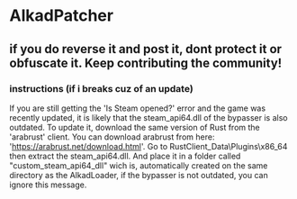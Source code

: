 # AlkadPatcher
## if you do reverse it and post it, dont protect it or obfuscate it. Keep contributing the community!
### instructions (if i breaks cuz of an update)
If you are still getting the 'Is Steam opened?' error and the game was recently updated,
it is likely that the steam_api64.dll of the bypasser is also outdated.
To update it, download the same version of Rust from the 'arabrust' client.
You can download arabrust from here: 'https://arabrust.net/download.html'.
Go to RustClient_Data\Plugins\x86_64 then extract the steam_api64.dll.
And place it in a folder called "custom_steam_api64_dll" wich is,
automatically created on the same directory as the AlkadLoader,
if the bypasser is not outdated, you can ignore this message.

